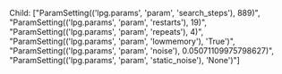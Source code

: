 Child: ["ParamSetting(('lpg.params', 'param', 'search_steps'), 889)", "ParamSetting(('lpg.params', 'param', 'restarts'), 19)", "ParamSetting(('lpg.params', 'param', 'repeats'), 4)", "ParamSetting(('lpg.params', 'param', 'lowmemory'), 'True')", "ParamSetting(('lpg.params', 'param', 'noise'), 0.05071109975798627)", "ParamSetting(('lpg.params', 'param', 'static_noise'), 'None')"]